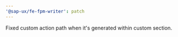 ```yaml
---
'@sap-ux/fe-fpm-writer': patch
---
```


Fixed custom action path when it's generated within custom section.
